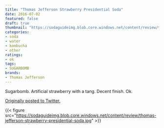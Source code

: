 ```yaml
---
title: "Thomas Jefferson Strawberry Presidential Soda"
date: 2016-07-02
featured: false
draft: true
thumbnail: "https://sodaguideimg.blob.core.windows.net/content/review/thumbs/thomas-jefferson-strawberry-presidential-soda.jpg"
categories:
- soda
- water
- kombucha
- other
ratings:
- ok
tags:
- SUGARBOMB
brands:
- Thomas Jefferson
---
```


Sugarbomb. Artificial strawberry with a tang. Decent finish. Ok.

[Originally posted to Twitter.](https://twitter.com/Cavorter/status/749295283566030849)

{{< figure src="https://sodaguideimg.blob.core.windows.net/content/review/thomas-jefferson-strawberry-presidential-soda.jpg" >}}

